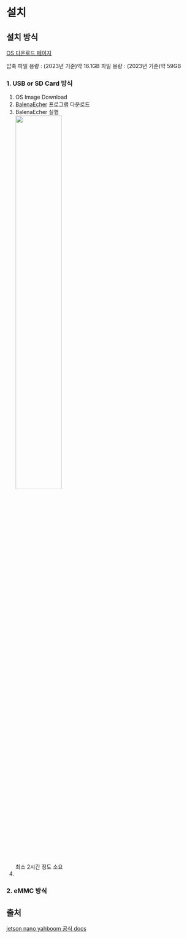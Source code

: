 # 설치

## 설치 방식

[OS 다운로드 페이지](https://drive.google.com/drive/u/1/folders/1pWFHeUhHjiwXa1EtctkLSrmNw-z86C9G)

압축 파일 용량 : (2023년 기준)약 16.1GB
파일 용량 : (2023년 기준)약 59GB

### 1. USB or SD Card 방식

1. OS Image Download
2. [BalenaEcher](https://www.balena.io/etcher/) 프로그램 다운로드
3. BalenaEcher 실행                   
   <img src = "https://user-images.githubusercontent.com/64456822/213101294-721f53fe-fd85-4e91-89c5-2121b2689e7d.JPG" width="50%" height="50%"/>          
   최소 2시간 정도 소요
4. 





### 2. eMMC 방식


## 출처

[jetson nano yahboom 공식 docs](http://www.yahboom.net/study/jetson-nano)
